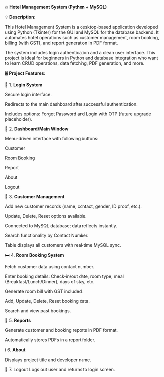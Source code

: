 🔥 **Hotel Management System (Python + MySQL)**

💡 **Description:**

This Hotel Management System is a desktop-based application developed using Python (Tkinter) for the GUI and MySQL for the database backend. It automates hotel operations such as customer management, room booking, billing (with GST), and report generation in PDF format.

The system includes login authentication and a clean user interface. This project is ideal for beginners in Python and database integration who want to learn CRUD operations, data fetching, PDF generation, and more.

🖥️ **Project Features:**

🔐 1. **Login System**

Secure login interface.

Redirects to the main dashboard after successful authentication.

Includes options: Forgot Password and Login with OTP (future upgrade placeholder).

🏨 2. **Dashboard/Main Window**

Menu-driven interface with following buttons:

Customer

Room Booking

Report

About

Logout

👤 3. **Customer Management**

Add new customer records (name, contact, gender, ID proof, etc.).

Update, Delete, Reset options available.

Connected to MySQL database; data reflects instantly.

Search functionality by Contact Number.

Table displays all customers with real-time MySQL sync.

🛏️ 4. **Room Booking System**

Fetch customer data using contact number.

Enter booking details: Check-in/out date, room type, meal (Breakfast/Lunch/Dinner), days of stay, etc.

Generate room bill with GST included.

Add, Update, Delete, Reset booking data.

Search and view past bookings.

📄 5. **Reports**

Generate customer and booking reports in PDF format.

Automatically stores PDFs in a report folder.

ℹ️ 6. **About**

Displays project title and developer name.

🚪 7. Logout
Logs out user and returns to login screen.
